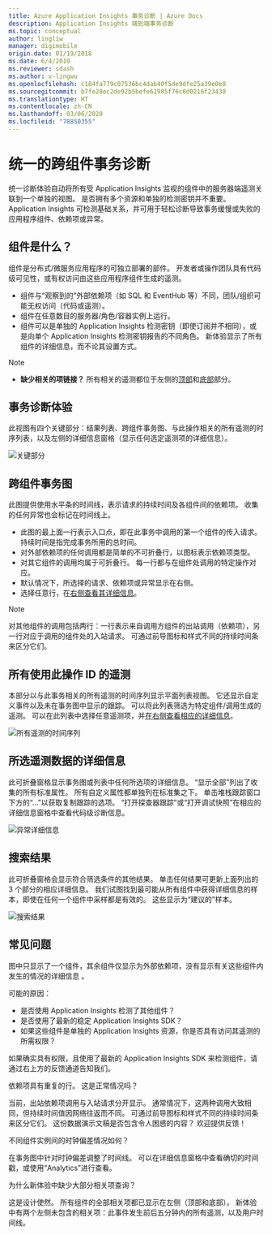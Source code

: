 ```yaml
---
title: Azure Application Insights 事务诊断 | Azure Docs
description: Application Insights 端到端事务诊断
ms.topic: conceptual
author: lingliw
manager: digimobile
origin.date: 01/19/2018
ms.date: 6/4/2019
ms.reviewer: sdash
ms.author: v-lingwu
ms.openlocfilehash: c184fa779c07536bc4dab40f5de9dfe25a39e0e8
ms.sourcegitcommit: b7fe28ec2de92b5befe61985f76c8d0216f23430
ms.translationtype: HT
ms.contentlocale: zh-CN
ms.lasthandoff: 03/06/2020
ms.locfileid: "78850355"
---
```

# <a name="unified-cross-component-transaction-diagnostics"></a>统一的跨组件事务诊断

统一诊断体验自动将所有受 Application Insights 监视的组件中的服务器端遥测关联到一个单独的视图。 是否拥有多个资源和单独的检测密钥并不重要。 Application Insights 可检测基础关系，并可用于轻松诊断导致事务缓慢或失败的应用程序组件、依赖项或异常。

## <a name="what-is-a-component"></a>组件是什么？

组件是分布式/微服务应用程序的可独立部署的部件。 开发者或操作团队具有代码级可见性，或有权访问由这些应用程序组件生成的遥测。

* 组件与“观察到的”外部依赖项（如 SQL 和 EventHub 等）不同，团队/组织可能无权访问（代码或遥测）。
* 组件在任意数目的服务器/角色/容器实例上运行。
* 组件可以是单独的 Application Insights 检测密钥（即使订阅并不相同），或是向单个 Application Insights 检测密钥报告的不同角色。 新体验显示了所有组件的详细信息，而不论其设置方式。

> [!NOTE]
> * **缺少相关的项链接？** 所有相关的遥测都位于左侧的[顶部](#cross-component-transaction-chart)和[底部](#all-telemetry-with-this-operation-id)部分。 

## <a name="transaction-diagnostics-experience"></a>事务诊断体验
此视图有四个关键部分：结果列表、跨组件事务图、与此操作相关的所有遥测的时序列表，以及左侧的详细信息窗格（显示任何选定遥测项的详细信息）。

![关键部分](media/transaction-diagnostics/4partsCrossComponent.png)

## <a name="cross-component-transaction-chart"></a>跨组件事务图

此图提供使用水平条的时间线，表示请求的持续时间及各组件间的依赖项。 收集的任何异常也会标记在时间线上。

* 此图的最上面一行表示入口点，即在此事务中调用的第一个组件的传入请求。 持续时间是指完成事务所用的总时间。
* 对外部依赖项的任何调用都是简单的不可折叠行，以图标表示依赖项类型。
* 对其它组件的调用均属于可折叠行。 每一行都与在组件处调用的特定操作对应。
* 默认情况下，所选择的请求、依赖项或异常显示在右侧。
* 选择任意行，在[右侧查看其详细信息](#details-of-the-selected-telemetry)。 

> [!NOTE]
> 对其他组件的调用包括两行：一行表示来自调用方组件的出站调用（依赖项），另一行对应于调用的组件处的入站请求。 可通过前导图标和样式不同的持续时间条来区分它们。

## <a name="all-telemetry-with-this-operation-id"></a>所有使用此操作 ID 的遥测

本部分以与此事务相关的所有遥测的时间序列显示平面列表视图。 它还显示自定义事件以及未在事务图中显示的跟踪。 可以将此列表筛选为特定组件/调用生成的遥测。 可以在此列表中选择任意遥测项，并[在右侧查看相应的详细信息](#details-of-the-selected-telemetry)。

![所有遥测的时间序列](media/transaction-diagnostics/allTelemetryDrawerOpened.png)

## <a name="details-of-the-selected-telemetry"></a>所选遥测数据的详细信息

此可折叠窗格显示事务图或列表中任何所选项的详细信息。 “显示全部”列出了收集的所有标准属性。 所有自定义属性都单独列在标准集之下。 单击堆栈跟踪窗口下方的“...”以获取复制跟踪的选项。 “打开探查器跟踪”或“打开调试快照”在相应的详细信息窗格中查看代码级诊断信息。

![异常详细信息](media/transaction-diagnostics/exceptiondetail.png)

## <a name="search-results"></a>搜索结果

此可折叠窗格会显示符合筛选条件的其他结果。 单击任何结果可更新上面列出的 3 个部分的相应详细信息。 我们试图找到最可能从所有组件中获得详细信息的样本，即使在任何一个组件中采样都是有效的。 这些显示为“建议的”样本。

![搜索结果](media/transaction-diagnostics/searchResults.png)




## <a name="faq"></a>常见问题

图中只显示了一个组件，其余组件仅显示为外部依赖项，没有显示有关这些组件内发生的情况的详细信息  。

可能的原因：

* 是否使用 Application Insights 检测了其他组件？
* 是否使用了最新的稳定 Application Insights SDK？
* 如果这些组件是单独的 Application Insights 资源，你是否具有访问其遥测的所需权限？

如果确实具有权限，且使用了最新的 Application Insights SDK 来检测组件，请通过右上方的反馈通道告知我们。

依赖项具有重复的行。  这是正常情况吗？

当前，出站依赖项调用与入站请求分开显示。 通常情况下，这两种调用大致相同，但持续时间值因网络往返而不同。 可通过前导图标和样式不同的持续时间条来区分它们。 这份数据演示文稿是否包含令人困惑的内容？ 欢迎提供反馈！

不同组件实例间的时钟偏差情况如何？ 

在事务图中针对时钟偏差调整了时间线。 可以在详细信息窗格中查看确切的时间戳，或使用“Analytics”进行查看。

为什么新体验中缺少大部分相关项查询？ 

这是设计使然。 所有组件的全部相关项都已显示在左侧（顶部和底部）。 新体验中有两个左侧未包含的相关项：此事件发生前后五分钟内的所有遥测，以及用户时间线。




